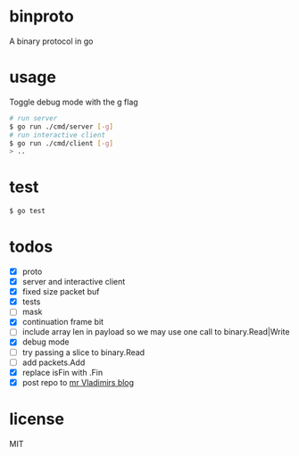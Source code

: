 # binproto
A binary protocol in go

# usage
Toggle debug mode with the g flag
```bash
# run server
$ go run ./cmd/server [-g]
# run interactive client
$ go run ./cmd/client [-g]
> ..
```

# test
```bash
$ go test
```

# todos
- [x] proto
- [x] server and interactive client
- [x] fixed size packet buf
- [x] tests
- [ ] mask
- [x] continuation frame bit
- [ ] include array len in payload so we may use one call to binary.Read|Write
- [x] debug mode
- [ ] try passing a slice to binary.Read
- [ ] add packets.Add
- [x] replace isFin with .Fin
- [x] post repo to [mr Vladimirs blog](https://medium.com/learning-the-go-programming-language/encoding-data-with-the-go-binary-package-42c7c0eb3e73)

# license
MIT
